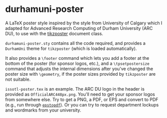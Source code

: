 # durhamuni-poster

A LaTeX poster style inspired by the style from University of Calgary which I adapted for Advanced Research Computing of Durham University (ARC DU), to use with the
[tikzposter](https://ctan.org/pkg/tikzposter?lang=en) document class.

`durhamuni-poster.sty` contains all the code required, and provides a
`DurhamUni` theme for `tikzposter` (which is loaded automatically). 

It also provides a `\footer` command which lets you add a footer at
the bottom of the poster (for sponsor logos, etc.), and a
`\tpsetpostersize` command that adjusts the internal dimensions after
you've changed the poster size with `\geometry`, if the poster sizes
provided by `tikzposter` are not suitable.

`issotl-poster.tex` is an example. The ARC DU logo in
the header is provided as `OfficialARC448px.png`. You'll need
to get your sponsor logos from somewhere else. Try to get a PNG, a PDF, or EPS
and convert to PDF (e.g., run through
[`epstopdf`](https://ctan.org/pkg/epstopdf?lang=en)). Or you can try to request
department lockups and wordmarks from your university.
